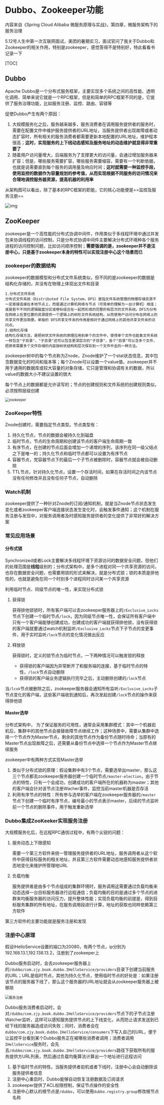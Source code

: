 # Dubbo、Zookeeper功能

内容来自《Spring Cloud Alibaba 微服务原理与实战》，第四章，微服务架构下的服务治理

5.12号人生中第一次互联网面试，美团的暑期实习，面试官问了我关于Dubbo和Zookeeper的相关作用，特别是zookeeper，感觉答得不是特别好，特此看看书记录一下

[TOC]



## Dubbo

Apache Dubbo是一个分布式服务框架，主要实现多个系统之间的高性能、透明化调用、简单来说它就是一个RPC框架，但是和简单的RPC框架不同的是，它提供了服务治理功能，比如服务注册、监控、路由、容错等

促使Dubbo产生有两个原因：

1. 大规模服务化之后，服务越来越多，服务消费者在调用服务提供者的服务时，需要在配置文件中维护服务提供者的URL地址，当服务提供者出现故障或者动态扩容时，所有相关的服务消费者都需要更新本地配置的URL地址，维护程本很高；**这时，实现服务的上下线动态感知及服务地址的动态维护就显得非常重要了**
2. 随着用户访问量增大，后端服务为了支撑更大的访问量，会通过增加服务器来扩容；但是，哪些服务需要扩容，哪些服务需要缩容，需要有一个判断依据，也就是说需要直到每个服务的调用量及响应时间；**这时就需要一种监控手段，使用监控的数据作为容量规划的参考值，从而实现根据不同服务的访问情况来合理地调控服务器资源，提高机器的利用率**

从架构图可以看出，除了基本的RPC框架的职能，它的核心功能便是==监控及服务注册==

![img](Dubbo、Zookeeper功能.assets/v2-c279ca73d8bc0a0a46aac4580bf7336a_r.jpg)



##  ZooKeeper

zookeeper是一个高性能的分布式协调中间件，作用类似于多线程环境中通过并发包来协调线程的访问控制，只是分布式协调中间件主要解决分布式环境种各个服务进程的访问控制问题，比如访问顺序控制；**需要强调的是，zookeeper并不是注册中心，只是基于zookeeper本身的特性可以实现注册中心这个场景而已**

### zookeeper的数据结构

zookeeper的数据模型和分布式文件系统类似，但不同的是zookeeper的数据是结构化存储的，并没有在物理上体现出文件和目录

```
1.分布式文件系统
分布式文件系统（Distributed File System，DFS）是指文件系统管理的物理存储资源不一定直接连接在本地节点上，而是通过计算机网络与节点（可简单的理解为一台计算机）相连；或是若干不同的逻辑磁盘分区或卷标组合在一起而形成的完整的有层次的文件系统。DFS为分布在网络上任意位置的资源提供一个逻辑上的树形文件系统结构，从而使用户访问分布在网络上的共享文件更加简便。单独的 DFS共享文件夹的作用是相对于通过网络上的其他共享文件夹的访问点。
2.结构化存储
结构化存储方法，是把树状文件系统的原理应用到单个的文件中，使得单个文件也能象文件系统一样包含"子目录"，"子目录"还可以包含更深层次的"子目录"，各个"目录"可以含多个文件，把原来需要多个文件存储的内容按树状结构和层次保存到一个文件中去的一种方法。
```

zookeeper树中的每个节点称为Znode，Znode维护了一个stat状态信息，其中包含数据变化的时间和版本等；每个Znode可以设置一个value值，zookeeper并不用于通用的数据库或较大容量的对象存储，它只是管理和协调有关的数据，所以value的数据大小不建议设置的很大

每个节点上的数据都是允许读写的；节点的创建规则和文件系统的创建规则类似，必须按照层级创建

<img src="Dubbo、Zookeeper功能.assets/zookeeper.jpg" alt="zookeeper" style="zoom:80%;" />

### ZooKeeper特性

Znode创建时，需要指定节点类型。节点类型有：

1. 持久化节点，节点的数据会被持久化到磁盘
2. 临时节点，节点的生命周期和创建该节点的客户端生命周期一致
3. 有序节点，在创建的节点后面会增加一个递增的序列，该序列在同一级父结点之下是唯一的；持久化节点和临时节点都可以设置为有序节点
4. 容器节点，党容器节点下的最后一个子节点被删除时，容器节点就会被自动删除
5. TTL节点，针对持久化节点，设置一个存活时间，如果在存活时间之内该节点没有任何修改并且没有任何子节点，自动删除

### Watch机制

zookeeper提供了一种针对Znode的订阅/通知机制，就是当Znode节点状态发生变化或者zookeeper客户端连接状态发生变化时，会触发事件通知；这个机制在服务注册与发现中，对服务调用者及时感知服务提供者的变化提供了非常好的解决方案

### 常见应用场景

#### 分布式锁

Synchronized或者Lock主要解决多线程环境下资源访问的数据安全问题，但他们的处理范围是**线程**级别的；分布式架构中，是多个进程对同一个共享资源的访问，也存在数据安全问题，也需要用锁的形式来解决，就是分布式锁；锁的本质是排他性的，也就是避免在同一个时刻多个进程同时访问某一个共享资源

利用临时节点、同级节点的唯一性，来实现分布式锁

1. 获得锁

   获得排他锁锁时，所有客户端可以去zookeeper服务器上的`/Exclusive_Locks`节点下创建一个临时节点`/lock`，因为同级节点唯一性，会保证所有客户端中只有一个客户端能够创建成功，创建成功的客户端就获得排他锁，没有获得锁的客户端就要通过watch机制监听`/Exclusive_Locks`节点下子节点的变更事件，用于实时监听`/lock`节点的变化情况做出反应

2. 释放锁

   获得锁时，定义的锁节点为临时节点，一下两种情况可以触发锁的释放

   - 获得锁的客户端因为异常断开了和服务端的连接，基于临时节点的特性，`/lock`节点自动删除
   - 获得锁的客户端业务逻辑执行完毕之后，主动删除创建的`/lock`节点

当`/lcok`节点被删除之后，zookeeper服务器会通知所有监听`/Exclusive_Locks`子节点变化的客户端，这些客户端收到通知后，再次发起创建`/lock`节点的操作来获得排他锁

#### Master选举

分布式架构中， 为了保证服务的可用性，通常会采用集群模式：其中一个机器宕机后，集群中的其他节点会接替故障节点继续工作；这种场景中，需要从集群中选择一个节点作为Master节点，剩余的其他节点作为备份节点随时待命；当原有的Master节点出现故障之后，还需要从备份节点中选择一个节点作为Master节点继续服务

zookeeper中有两种方式实现Master选举

1. 类似于分布式锁的原理：假设集群中有3个节点，需要选举出master，那么这三个节点都去zookeeper服务器创建一个临时节点`/master-election`，由于节点的特性，只有一个会成功，创建成功的客户端所在的机器称为master；其他的客户端会针对该节点注册Wacher事件，监控当前master机器是否存活
2. 利用有序节点的特性：所有参与选举的客户端在zookeeper服务器的`/master`节点下创建一个临时有序节点，编号最小的节点表示master，后续的节点监听前一个节点的删除事件，用于触发重新选举

### Dubbo集成ZooKeeker实现服务注册

大规模服务化后，在远程RPC通信过程中，有两个尖锐的问题：

1. 服务动态上下限感知

   需要一个第三方软件来统一管理服务提供者的URL地址，服务调用者从这个软件中获得目标服务的相关地址，并且第三方软件需要动态地感知服务提供者状态地变化来维护所管理地URL

2. 负载均衡

   服务提供者是由多个节点组成的集群环境时，服务调用这需要通过负载均衡来动态选择一台目标服务器进行远程通信；负载均衡的目的是通过多个节点的进群来均衡服务器的访问压力，提升整体性能；实现负载均衡的前提是，得到目标服务集群的所有地址，在服务调用段进行计算，地址的获取也同样依赖第三方软件

第三方软件的主要功能就是服务注册和发现

### 注册中心原理

假设IHelloService设置的端口为20080，有两个节点，ip分别为192.168.13.1,192.138.13.2，注册到了zookeeper上

Dubbo服务启动时，会去zookeeper服务器上的`/dubbo/com.zjy.book.dubbo.IHelloService/providers`目录下创建当前服务的URL；URL是临时节点，其他为持久化节点，使用临时节点的好处是：如果注册该节点的服务器下线了，那么这个服务器的URL地址就会从zookeeper服务器上被移除

<img src="Dubbo、Zookeeper功能.assets/服务注册.jpg" alt="服务注册" style="zoom:80%;" />

Dubbo服务消费者启动时，会对`/dubbo/com.zjy.book.dubbo.IHelloService/providers`节点下的子节点注册Watcher监听，这样可以感知服务提供节点的上下线变化，从而防止请求发送到已经下线的服务器造成访问失败；同时，消费者会在`dubbo/com.zjy.book.dubbo.IHelloService/consumers`下写入自己的URL，便于让监控平台看到某个Dubbo服务正在被哪些消费者调用；消费者调用`IHelloService`服务时，会先去`/dubbo/com.zjy.book.dubbo.IHelloService/providers`路径下获取所有的服务提供方URL列表，然后通过负载均衡算法计算出一个地址进行远程访问

1. 基于临时节点的特性，当服务提供者宕机或者下线时，注册中心会自动删除该服务提供者信息
2. 注册中心重启时，Dubbo能够自动恢复注册数据及订阅请求
3. zookeeper提供了ACL权限控制，保证节点操作的安全性
4. 注册中心默认的根节点是`/dubbo`，可以使用`dubbo.registry.group`修改根节点名称
